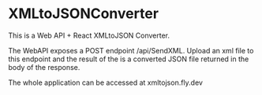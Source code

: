 # XMLtoJSONConverter

This is a Web API + React XMLtoJSON Converter. 

The WebAPI exposes a POST endpoint /api/SendXML. Upload an xml file to this endpoint and the result of the is a converted JSON file returned in the body of the response.

The whole application can be accessed at xmltojson.fly.dev
